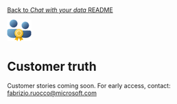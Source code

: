 [Back to *Chat with your data* README](../README.md)

![Customer truth](images/customerTruth.png)
# Customer truth
Customer stories coming soon. For early access, contact: fabrizio.ruocco@microsoft.com
